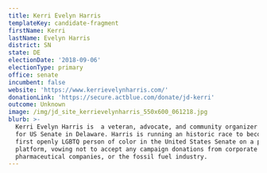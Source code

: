 ```yaml
---
title: Kerri Evelyn Harris
templateKey: candidate-fragment
firstName: Kerri
lastName: Evelyn Harris
district: SN
state: DE
electionDate: '2018-09-06'
electionType: primary
office: senate
incumbent: false
website: 'https://www.kerrievelynharris.com/'
donationLink: 'https://secure.actblue.com/donate/jd-kerri'
outcome: Unknown
image: /img/jd_site_kerrievelynharris_550x600_061218.jpg
blurb: >-
  Kerri Evelyn Harris is  a veteran, advocate, and community organizer running
  for US Senate in Delaware. Harris is running an historic race to become the
  first openly LGBTQ person of color in the United States Senate on a populist
  platform, vowing not to accept any campaign donations from corporate PACs,
  pharmaceutical companies, or the fossil fuel industry.
---
```



